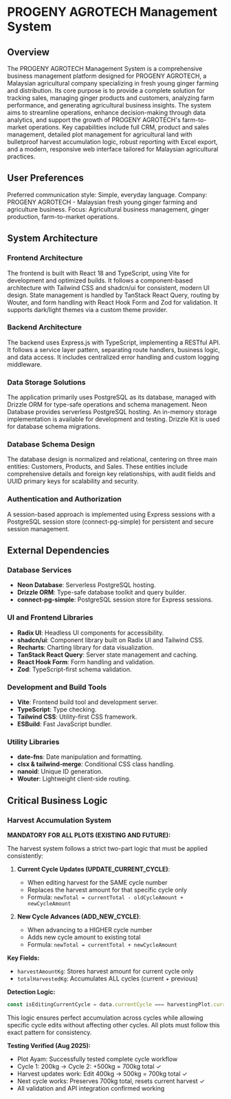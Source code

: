 # PROGENY AGROTECH Management System

## Overview
The PROGENY AGROTECH Management System is a comprehensive business management platform designed for PROGENY AGROTECH, a Malaysian agricultural company specializing in fresh young ginger farming and distribution. Its core purpose is to provide a complete solution for tracking sales, managing ginger products and customers, analyzing farm performance, and generating agricultural business insights. The system aims to streamline operations, enhance decision-making through data analytics, and support the growth of PROGENY AGROTECH's farm-to-market operations. Key capabilities include full CRM, product and sales management, detailed plot management for agricultural land with bulletproof harvest accumulation logic, robust reporting with Excel export, and a modern, responsive web interface tailored for Malaysian agricultural practices.

## User Preferences
Preferred communication style: Simple, everyday language.
Company: PROGENY AGROTECH - Malaysian fresh young ginger farming and agriculture business.
Focus: Agricultural business management, ginger production, farm-to-market operations.

## System Architecture

### Frontend Architecture
The frontend is built with React 18 and TypeScript, using Vite for development and optimized builds. It follows a component-based architecture with Tailwind CSS and shadcn/ui for consistent, modern UI design. State management is handled by TanStack React Query, routing by Wouter, and form handling with React Hook Form and Zod for validation. It supports dark/light themes via a custom theme provider.

### Backend Architecture
The backend uses Express.js with TypeScript, implementing a RESTful API. It follows a service layer pattern, separating route handlers, business logic, and data access. It includes centralized error handling and custom logging middleware.

### Data Storage Solutions
The application primarily uses PostgreSQL as its database, managed with Drizzle ORM for type-safe operations and schema management. Neon Database provides serverless PostgreSQL hosting. An in-memory storage implementation is available for development and testing. Drizzle Kit is used for database schema migrations.

### Database Schema Design
The database design is normalized and relational, centering on three main entities: Customers, Products, and Sales. These entities include comprehensive details and foreign key relationships, with audit fields and UUID primary keys for scalability and security.

### Authentication and Authorization
A session-based approach is implemented using Express sessions with a PostgreSQL session store (connect-pg-simple) for persistent and secure session management.

## External Dependencies

### Database Services
- **Neon Database**: Serverless PostgreSQL hosting.
- **Drizzle ORM**: Type-safe database toolkit and query builder.
- **connect-pg-simple**: PostgreSQL session store for Express sessions.

### UI and Frontend Libraries
- **Radix UI**: Headless UI components for accessibility.
- **shadcn/ui**: Component library built on Radix UI and Tailwind CSS.
- **Recharts**: Charting library for data visualization.
- **TanStack React Query**: Server state management and caching.
- **React Hook Form**: Form handling and validation.
- **Zod**: TypeScript-first schema validation.

### Development and Build Tools
- **Vite**: Frontend build tool and development server.
- **TypeScript**: Type checking.
- **Tailwind CSS**: Utility-first CSS framework.
- **ESBuild**: Fast JavaScript bundler.

### Utility Libraries
- **date-fns**: Date manipulation and formatting.
- **clsx & tailwind-merge**: Conditional CSS class handling.
- **nanoid**: Unique ID generation.
- **Wouter**: Lightweight client-side routing.

## Critical Business Logic

### Harvest Accumulation System
**MANDATORY FOR ALL PLOTS (EXISTING AND FUTURE):**

The harvest system follows a strict two-part logic that must be applied consistently:

1. **Current Cycle Updates (UPDATE_CURRENT_CYCLE)**:
   - When editing harvest for the SAME cycle number
   - Replaces the harvest amount for that specific cycle only
   - Formula: `newTotal = currentTotal - oldCycleAmount + newCycleAmount`

2. **New Cycle Advances (ADD_NEW_CYCLE)**:
   - When advancing to a HIGHER cycle number
   - Adds new cycle amount to existing total
   - Formula: `newTotal = currentTotal + newCycleAmount`

**Key Fields:**
- `harvestAmountKg`: Stores harvest amount for current cycle only
- `totalHarvestedKg`: Accumulates ALL cycles (current + previous)

**Detection Logic:**
```javascript
const isEditingCurrentCycle = data.currentCycle === harvestingPlot.currentCycle;
```

This logic ensures perfect accumulation across cycles while allowing specific cycle edits without affecting other cycles. All plots must follow this exact pattern for consistency.

**Testing Verified (Aug 2025):**
- Plot Ayam: Successfully tested complete cycle workflow
- Cycle 1: 200kg → Cycle 2: +500kg = 700kg total ✓
- Harvest updates work: Edit 400kg → 500kg = 700kg total ✓  
- Next cycle works: Preserves 700kg total, resets current harvest ✓
- All validation and API integration confirmed working